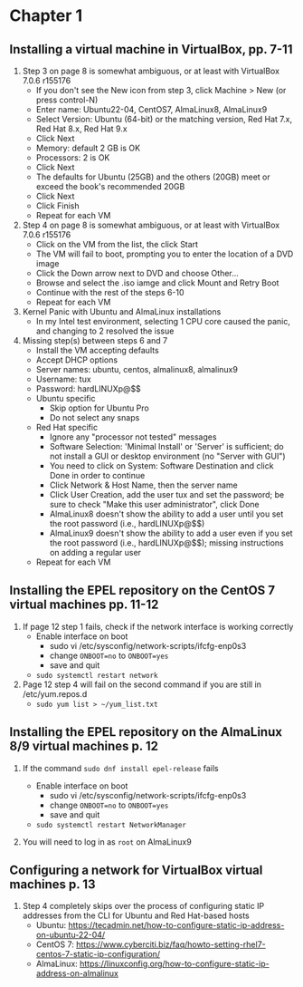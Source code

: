 # Chapter 1

## Installing a virtual machine in VirtualBox, pp. 7-11
1. Step 3 on page 8 is somewhat ambiguous, or at least with VirtualBox 7.0.6 r155176
    - If you don't see the New icon from step 3, click Machine > New (or press control-N)
    - Enter name: Ubuntu22-04, CentOS7, AlmaLinux8, AlmaLinux9
    - Select Version: Ubuntu (64-bit) or the matching version, Red Hat 7.x, Red Hat 8.x, Red Hat 9.x
    - Click Next
    - Memory: default 2 GB is OK
    - Processors: 2 is OK
    - Click Next
    - The defaults for Ubuntu (25GB) and the others (20GB) meet or exceed the book's recommended 20GB
    - Click Next
    - Click Finish
    - Repeat for each VM
2. Step 4 on page 8 is somewhat ambiguous, or at least with VirtualBox 7.0.6 r155176
    - Click on the VM from the list, the click Start
    - The VM will fail to boot, prompting you to enter the location of a DVD image
    - Click the Down arrow next to DVD and choose Other...
    - Browse and select the .iso iamge and click Mount and Retry Boot
    - Continue with the rest of the steps 6-10
    - Repeat for each VM
3. Kernel Panic with Ubuntu and AlmaLinux installations
    - In my Intel test environment, selecting 1 CPU core caused the panic, and changing to 2 resolved the issue
4. Missing step(s) between steps 6 and 7
    - Install the VM accepting defaults
    - Accept DHCP options
    - Server names: ubuntu, centos, almalinux8, almalinux9
    - Username: tux
    - Password: hardLINUXp@$$
    - Ubuntu specific
        - Skip option for Ubuntu Pro
        - Do not select any snaps
    - Red Hat specific
        - Ignore any "processor not tested" messages
        - Software Selection: 'Minimal Install' or 'Server' is sufficient; do not install a GUI or desktop environment (no "Server with GUI")
        - You need to click on System: Software Destination and click Done in order to continue
        - Click Network & Host Name, then the server name
        - Click User Creation, add the user tux and set the password; be sure to check "Make this user administrator", click Done
        - AlmaLinux8 doesn't show the ability to add a user until you set the root password (i.e., hardLINUXp@$$)
        - AlmaLinux9 doesn't show the ability to add a user even if you set the root password (i.e., hardLINUXp@$$); missing instructions on adding a regular user
    - Repeat for each VM

## Installing the EPEL repository on the CentOS 7 virtual machines pp. 11-12
1. If page 12 step 1 fails, check if the network interface is working correctly
    - Enable interface on boot
        - sudo vi /etc/sysconfig/network-scripts/ifcfg-enp0s3
        - change `ONBOOT=no` to `ONBOOT=yes`
        - save and quit
    - `sudo systemctl restart network`
2. Page 12 step 4 will fail on the second command if you are still in /etc/yum.repos.d
    - `sudo yum list > ~/yum_list.txt`

## Installing the EPEL repository on the AlmaLinux 8/9 virtual machines p. 12
1. If the command `sudo dnf install epel-release` fails
    - Enable interface on boot
        - sudo vi /etc/sysconfig/network-scripts/ifcfg-enp0s3
        - change `ONBOOT=no` to `ONBOOT=yes`
        - save and quit
    - `sudo systemctl restart NetworkManager`

2. You will need to log in as `root` on AlmaLinux9

## Configuring a network for VirtualBox virtual machines p. 13
1. Step 4 completely skips over the process of configuring static IP addresses from the CLI for Ubuntu and Red Hat-based hosts
    - Ubuntu: https://tecadmin.net/how-to-configure-static-ip-address-on-ubuntu-22-04/
    - CentOS 7: https://www.cyberciti.biz/faq/howto-setting-rhel7-centos-7-static-ip-configuration/
    - AlmaLinux: https://linuxconfig.org/how-to-configure-static-ip-address-on-almalinux
